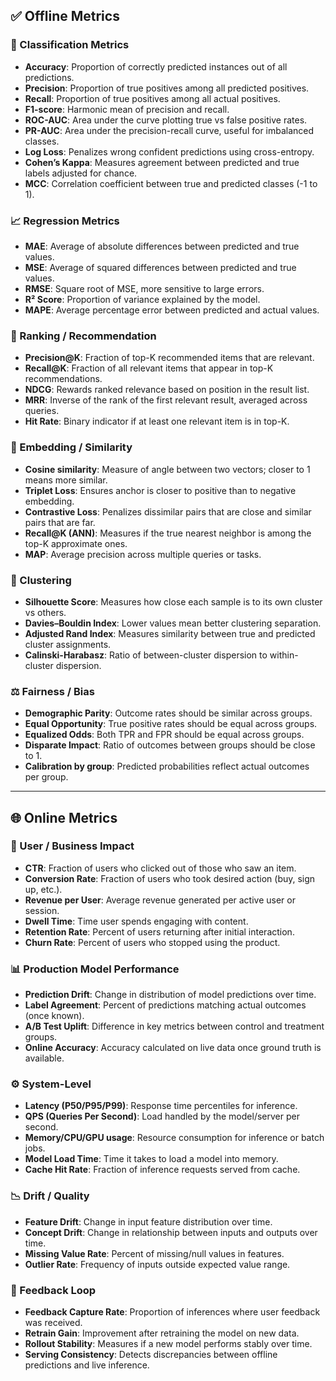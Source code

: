 ## ✅ Offline Metrics

### 🔢 Classification Metrics

* **Accuracy**: Proportion of correctly predicted instances out of all predictions.
* **Precision**: Proportion of true positives among all predicted positives.
* **Recall**: Proportion of true positives among all actual positives.
* **F1-score**: Harmonic mean of precision and recall.
* **ROC-AUC**: Area under the curve plotting true vs false positive rates.
* **PR-AUC**: Area under the precision-recall curve, useful for imbalanced classes.
* **Log Loss**: Penalizes wrong confident predictions using cross-entropy.
* **Cohen’s Kappa**: Measures agreement between predicted and true labels adjusted for chance.
* **MCC**: Correlation coefficient between true and predicted classes (-1 to 1).

### 📈 Regression Metrics

* **MAE**: Average of absolute differences between predicted and true values.
* **MSE**: Average of squared differences between predicted and true values.
* **RMSE**: Square root of MSE, more sensitive to large errors.
* **R² Score**: Proportion of variance explained by the model.
* **MAPE**: Average percentage error between predicted and actual values.

### 📌 Ranking / Recommendation

* **Precision\@K**: Fraction of top-K recommended items that are relevant.
* **Recall\@K**: Fraction of all relevant items that appear in top-K recommendations.
* **NDCG**: Rewards ranked relevance based on position in the result list.
* **MRR**: Inverse of the rank of the first relevant result, averaged across queries.
* **Hit Rate**: Binary indicator if at least one relevant item is in top-K.

### 🧠 Embedding / Similarity

* **Cosine similarity**: Measure of angle between two vectors; closer to 1 means more similar.
* **Triplet Loss**: Ensures anchor is closer to positive than to negative embedding.
* **Contrastive Loss**: Penalizes dissimilar pairs that are close and similar pairs that are far.
* **Recall\@K (ANN)**: Measures if the true nearest neighbor is among the top-K approximate ones.
* **MAP**: Average precision across multiple queries or tasks.

### 🧪 Clustering

* **Silhouette Score**: Measures how close each sample is to its own cluster vs others.
* **Davies–Bouldin Index**: Lower values mean better clustering separation.
* **Adjusted Rand Index**: Measures similarity between true and predicted cluster assignments.
* **Calinski-Harabasz**: Ratio of between-cluster dispersion to within-cluster dispersion.

### ⚖️ Fairness / Bias

* **Demographic Parity**: Outcome rates should be similar across groups.
* **Equal Opportunity**: True positive rates should be equal across groups.
* **Equalized Odds**: Both TPR and FPR should be equal across groups.
* **Disparate Impact**: Ratio of outcomes between groups should be close to 1.
* **Calibration by group**: Predicted probabilities reflect actual outcomes per group.

---

## 🌐 Online Metrics

### 🌟 User / Business Impact

* **CTR**: Fraction of users who clicked out of those who saw an item.
* **Conversion Rate**: Fraction of users who took desired action (buy, sign up, etc.).
* **Revenue per User**: Average revenue generated per active user or session.
* **Dwell Time**: Time user spends engaging with content.
* **Retention Rate**: Percent of users returning after initial interaction.
* **Churn Rate**: Percent of users who stopped using the product.

### 📊 Production Model Performance

* **Prediction Drift**: Change in distribution of model predictions over time.
* **Label Agreement**: Percent of predictions matching actual outcomes (once known).
* **A/B Test Uplift**: Difference in key metrics between control and treatment groups.
* **Online Accuracy**: Accuracy calculated on live data once ground truth is available.

### ⚙️ System-Level

* **Latency (P50/P95/P99)**: Response time percentiles for inference.
* **QPS (Queries Per Second)**: Load handled by the model/server per second.
* **Memory/CPU/GPU usage**: Resource consumption for inference or batch jobs.
* **Model Load Time**: Time it takes to load a model into memory.
* **Cache Hit Rate**: Fraction of inference requests served from cache.

### 📉 Drift / Quality

* **Feature Drift**: Change in input feature distribution over time.
* **Concept Drift**: Change in relationship between inputs and outputs over time.
* **Missing Value Rate**: Percent of missing/null values in features.
* **Outlier Rate**: Frequency of inputs outside expected value range.

### 🔀 Feedback Loop

* **Feedback Capture Rate**: Proportion of inferences where user feedback was received.
* **Retrain Gain**: Improvement after retraining the model on new data.
* **Rollout Stability**: Measures if a new model performs stably over time.
* **Serving Consistency**: Detects discrepancies between offline predictions and live inference.

